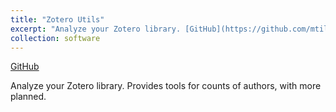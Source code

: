 ```yaml
---
title: "Zotero Utils"
excerpt: "Analyze your Zotero library. [GitHub](https://github.com/mtillman14/zotero_utils) <br/><img src='/images/software/zotero_utils.png'>"
collection: software
---
```


[GitHub](https://github.com/mtillman14/zotero_utils)

Analyze your Zotero library. Provides tools for counts of authors, with more planned.